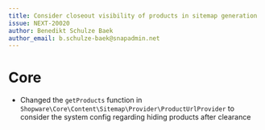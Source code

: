 ```yaml
---
title: Consider closeout visibility of products in sitemap generation
issue: NEXT-20020
author: Benedikt Schulze Baek
author_email: b.schulze-baek@snapadmin.net
---
```

# Core

* Changed the `getProducts` function in `Shopware\Core\Content\Sitemap\Provider\ProductUrlProvider` to consider the system config regarding hiding products after clearance
